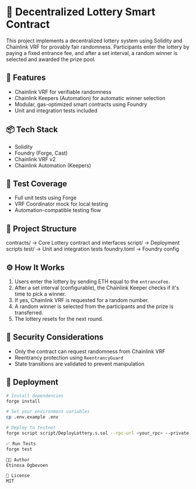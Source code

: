 # 🧾 Decentralized Lottery Smart Contract

This project implements a decentralized lottery system using Solidity and Chainlink VRF for provably fair randomness. Participants enter the lottery by paying a fixed entrance fee, and after a set interval, a random winner is selected and awarded the prize pool.

## 🚀 Features

- Chainlink VRF for verifiable randomness
- Chainlink Keepers (Automation) for automatic winner selection
- Modular, gas-optimized smart contracts using Foundry
- Unit and integration tests included

## 📦 Tech Stack

- Solidity
- Foundry (Forge, Cast)
- Chainlink VRF v2
- Chainlink Automation (Keepers)

## 🧪 Test Coverage

- Full unit tests using Forge
- VRF Coordinator mock for local testing
- Automation-compatible testing flow

## 📂 Project Structure

contracts/ → Core Lottery contract and interfaces
script/ → Deployment scripts
test/ → Unit and integration tests
foundry.toml → Foundry config

## ⚙️ How It Works

1. Users enter the lottery by sending ETH equal to the `entranceFee`.
2. After a set interval (configurable), the Chainlink Keeper checks if it's time to pick a winner.
3. If yes, Chainlink VRF is requested for a random number.
4. A random winner is selected from the participants and the prize is transferred.
5. The lottery resets for the next round.

## 🔐 Security Considerations

- Only the contract can request randomness from Chainlink VRF
- Reentrancy protection using `ReentrancyGuard`
- State transitions are validated to prevent manipulation

## 📜 Deployment

```bash
# Install dependencies
forge install

# Set your environment variables
cp .env.example .env

# Deploy to testnet
forge script script/DeployLottery.s.sol --rpc-url <your_rpc> --private-key $PRIVATE_KEY --broadcast

✅ Run Tests
forge test

👨‍💻 Author
Etinosa Ogbevoen

📄 License
MIT
